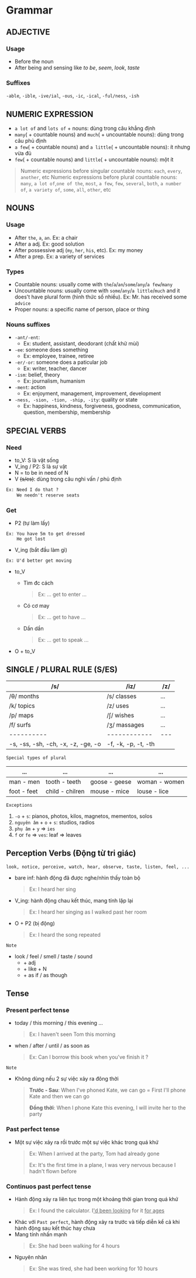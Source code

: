 # Grammar

## ADJECTIVE

### Usage

- Before the noun
- After being and sensing like _to be_, _seem_, _look_, _taste_

### Suffixes

`-able`, `-ible`, `-ive/ial`, `-ous`, `-ic`, `-ical`, `-ful/ness`, `-ish`

## NUMERIC EXPRESSION

- `a lot of` and `lots of` + nouns: dùng trong câu khẳng định
- `many`( + countable nouns) and `much`( + uncountable nouns): dùng trong câu phủ định
- `a few`( + countable nouns) and `a little`( + uncountable nouns): ít nhưng vừa đủ
- `few`( + countable nouns) and `little`( + uncountable nouns): một ít

> Numeric expressions before singular countable nouns: `each`, `every`, `another`, etc
> Numeric expressions before plural countable nouns: `many`, `a lot of`,`one of the`, `most`, `a few`, `few`, `several`, `both`, `a number of`, `a variety of`, `some`, `all`, `other`, etc

## NOUNS

### Usage

- After `the`, `a`, `an`. Ex: a chair
- After a adj. Ex: good solution
- After possessive adj (`my`, `her`, `his`, etc). Ex: my money
- After a prep. Ex: a variety of services

### Types

- Countable nouns: usually come with `the`/`a`/`an`/`some`/`any`/`a few`/`many`
- Uncountable nouns: usually come with `some`/`any`/`a little`/`much` and it does't have plural form (hình thức số nhiều). Ex: Mr. has received some `advice`
- Proper nouns: a specific name of person, place or thing

### Nouns suffixes

- `-ant/-ent`:
  - Ex: student, assistant, deodorant (chất khử mùi)
- `-ee`: someone does something
  - Ex: employee, trainee, retiree
- `-er/-or`: someone does a paticular job
  - Ex: writer, teacher, dancer
- `-ism`: belief, theory
  - Ex: journalism, humanism
- `-ment`: action
  - Ex: enjoyment, management, improvement, development
- `-ness, -sion, -tion, -ship, -ity`: quality or state
  - Ex: happiness, kindness, forgiveness, goodness, communication, question, membership, membership

## SPECIAL VERBS

### Need

- to_V: S là vật sống
- V_ing / P2: S là sự vật
- N = to be in need of N
- V ~~(s/es)~~: dùng trong câu nghi vấn / phủ định

```txt
Ex: Need I do that ?
    We needn't reserve seats
```

### Get

- P2 (tự làm lấy)

```
Ex: You have 5m to get dressed
    He got lost
```

- V_ing (bắt đầu làm gì)

```
Ex: U'd better get moving
```

- to_V

  - Tìm đc cách
    > Ex: ... get to enter ...
  - Có cơ may
    > Ex: ... get to have ...
  - Dần dần
    > Ex: ... get to speak ...

- O + to_V

## SINGLE / PLURAL RULE (S/ES)

| /s/                                | /iz/                | /z/ |
| ---------------------------------- | ------------------- | --- |
| /θ/ months                         | /s/ classes         | ... |
| /k/ topics                         | /z/ uses            | ... |
| /p/ maps                           | /∫/ wishes          | ... |
| /f/ surfs                          | /ʒ/ massages        | ... |
| ----------                         | ------------        | --- |
| -s, -ss, -sh, -ch, -x, -z, -ge, -o | -f, -k, -p, -t, -th |     |

`Special types of plural`

| ...         | ...             | ...           | ...           |
| ----------- | --------------- | ------------- | ------------- |
| man - men   | tooth - teeth   | goose - geese | woman - women |
| foot - feet | child - chilren | mouse - mice  | louse - lice  |

`Exceptions`

1. `-o` + `s`: pianos, photos, kilos, magnetos, mementos, solos
2. `nguyên âm` + `o` + `s`: studios, radios
3. `phụ âm` + `y` => `ies`
4. `f` or `fe` => `ves`: leaf => leaves

## Perception Verbs (Động từ tri giác)

```
look, notice, perceive, watch, hear, observe, taste, listen, feel, ...
```

- bare inf: hành động đã được nghe/nhìn thấy toàn bộ
  > Ex: I heard her sing
- V_ing: hành động chau kết thúc, mang tính lặp lại
  > Ex: I heard her singing as I walked past her room
- O + P2 (bị động)
  > Ex: I heard the song repeated

`Note`

- look / feel / smell / taste / sound
  - \+ adj
  - \+ like + N
  - \+ as if / as though

## Tense

### Present perfect tense

- today / this morning / this evening ...
  > Ex: I haven't seen Tom this morning
- when / after / until / as soon as
  > Ex: Can I borrow this book when you've finish it ?

`Note`

- Không dùng nếu 2 sự việc xảy ra đông thời

  > **Trước - Sau**: When I've phoned Kate, we can go = First I'll phone Kate and then we can go
  >
  > **Đồng thời**: When I phone Kate this evening, I will invite her to the party

### Past perfect tense

- Một sự việc xảy ra rồi trước một sự việc khác trong quá khứ
  > Ex: When I arrived at the party, Tom had already gone
  >
  > Ex: It's the first time in a plane, I was very nervous because I hadn't flown before

### Continuos past perfect tense

- Hành động xảy ra liên tục trong một khoảng thời gian trong quá khứ
  > Ex: I found the calculator. I<ins>'d been looking</ins> for it <ins>for ages</ins>
- Khác với `Past perfect`, hành động xảy ra trước và tiếp diễn kể cả khi hành động sau kết thúc hay chưa
- Mang tính nhấn mạnh
  > Ex: She had been walking for 4 hours
- Nguyên nhân
  > Ex: She was tired, she had been working for 10 hours
